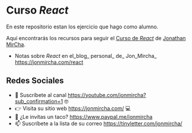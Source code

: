 # Curso _React_

En este repositorio estan los ejercicio que hago como alumno.

Aquí encontrarás los recursos para seguir el [Curso de _React_](https://www.youtube.com/playlist?list=PLvq-jIkSeTUZ5XcUw8fJPTBKEHEKPMTKk) de [Jonathan MirCha](https://jonmircha.com/).

- Notas sobre _React_ en el_blog_ personal_ de_ Jon_Mircha_ https://jonmircha.com/react

## Redes Sociales

- 🔔 Suscríbete al canal https://youtube.com/jonmircha?sub_confirmation=1 🤓
- 👉 Visita su sitio web https://jonmircha.com/ 💻
- 🌮 ¿Le invítas un taco? https://www.paypal.me/jonmircha
- 📫 Suscríbete a la lista de su correo https://tinyletter.com/jonmircha/